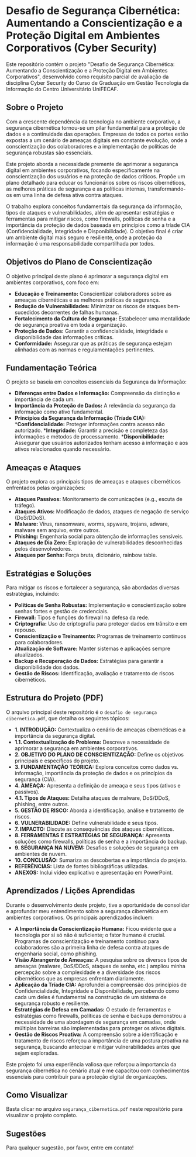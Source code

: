 # Desafio de Segurança Cibernética: Aumentando a Conscientização e a Proteção Digital em Ambientes Corporativos (Cyber Security)

Este repositório contém o projeto "Desafio de Segurança Cibernética: Aumentando a Conscientização e a Proteção Digital em Ambientes Corporativos", desenvolvido como requisito parcial de avaliação da disciplina Cyber Security do Curso de Graduação em Gestão Tecnologia da Informação do Centro Universitário UniFECAF.

## Sobre o Projeto

Com a crescente dependência da tecnologia no ambiente corporativo, a segurança cibernética tornou-se um pilar fundamental para a proteção de dados e a continuidade das operações. Empresas de todos os portes estão expostas a um cenário de ameaças digitais em constante evolução, onde a conscientização dos colaboradores e a implementação de políticas de segurança robustas são essenciais.

Este projeto aborda a necessidade premente de aprimorar a segurança digital em ambientes corporativos, focando especificamente na conscientização dos usuários e na proteção de dados críticos. Propõe um plano detalhado para educar os funcionários sobre os riscos cibernéticos, as melhores práticas de segurança e as políticas internas, transformando-os em uma linha de defesa ativa contra ataques.

O trabalho explora conceitos fundamentais da segurança da informação, tipos de ataques e vulnerabilidades, além de apresentar estratégias e ferramentas para mitigar riscos, como firewalls, políticas de senha e a importância da proteção de dados baseada em princípios como a tríade CIA (Confidencialidade, Integridade e Disponibilidade). O objetivo final é criar um ambiente digital mais seguro e resiliente, onde a proteção da informação é uma responsabilidade compartilhada por todos.

## Objetivos do Plano de Conscientização

O objetivo principal deste plano é aprimorar a segurança digital em ambientes corporativos, com foco em:

* **Educação e Treinamento:** Conscientizar colaboradores sobre as ameaças cibernéticas e as melhores práticas de segurança.
* **Redução de Vulnerabilidades:** Minimizar os riscos de ataques bem-sucedidos decorrentes de falhas humanas.
* **Fortalecimento da Cultura de Segurança:** Estabelecer uma mentalidade de segurança proativa em toda a organização.
* **Proteção de Dados:** Garantir a confidencialidade, integridade e disponibilidade das informações críticas.
* **Conformidade:** Assegurar que as práticas de segurança estejam alinhadas com as normas e regulamentações pertinentes.

## Fundamentação Teórica

O projeto se baseia em conceitos essenciais da Segurança da Informação:

* **Diferenças entre Dados e Informação:** Compreensão da distinção e importância de cada um.
* **Importância da Proteção de Dados:** A relevância da segurança da informação como ativo fundamental.
* **Princípios da Segurança da Informação (Tríade CIA):**
    ***Confidencialidade:** Proteger informações contra acesso não autorizado.
    ***Integridade:** Garantir a precisão e completeza das informações e métodos de processamento.
    ***Disponibilidade:** Assegurar que usuários autorizados tenham acesso à informação e aos ativos relacionados quando necessário.

## Ameaças e Ataques

O projeto explora os principais tipos de ameaças e ataques cibernéticos enfrentados pelas organizações:

* **Ataques Passivos:** Monitoramento de comunicações (e.g., escuta de tráfego).
* **Ataques Ativos:** Modificação de dados, ataques de negação de serviço (DoS/DDoS).
* **Malware:** Vírus, ransomware, worms, spyware, trojans, adware, malware sem arquivo, entre outros.
* **Phishing:** Engenharia social para obtenção de informações sensíveis.
* **Ataques de Dia Zero:** Exploração de vulnerabilidades desconhecidas pelos desenvolvedores.
* **Ataques por Senha:** Força bruta, dicionário, rainbow table.

## Estratégias e Soluções

Para mitigar os riscos e fortalecer a segurança, são abordadas diversas estratégias, incluindo:

* **Políticas de Senha Robustas:** Implementação e conscientização sobre senhas fortes e gestão de credenciais.
* **Firewall:** Tipos e funções do firewall na defesa da rede.
* **Criptografia:** Uso de criptografia para proteger dados em trânsito e em repouso.
* **Conscientização e Treinamento:** Programas de treinamento contínuos para colaboradores.
* **Atualização de Software:** Manter sistemas e aplicações sempre atualizados.
* **Backup e Recuperação de Dados:** Estratégias para garantir a disponibilidade dos dados.
* **Gestão de Riscos:** Identificação, avaliação e tratamento de riscos cibernéticos.

## Estrutura do Projeto (PDF)

O arquivo principal deste repositório é o `desafio de segurança cibernetica.pdf`, que detalha os seguintes tópicos:

* **1. INTRODUÇÃO:** Contextualiza o cenário de ameaças cibernéticas e a importância da segurança digital.
* **1.1. Contextualização do Problema:** Descreve a necessidade de aprimorar a segurança em ambientes corporativos.
* **2. OBJETIVO DO PLANO DE CONSCIENTIZAÇÃO:** Define os objetivos principais e específicos do projeto.
* **3. FUNDAMENTAÇÃO TEÓRICA:** Explora conceitos como dados vs. informação, importância da proteção de dados e os princípios da segurança (CIA).
* **4. AMEAÇA:** Apresenta a definição de ameaça e seus tipos (ativos e passivos).
* **4.1. Tipos de Ataques:** Detalha ataques de malware, DoS/DDoS, phishing, entre outros.
* **5. GESTÃO DE RISCO:** Aborda a identificação, análise e tratamento de riscos.
* **6. VULNERABILIDADE:** Define vulnerabilidade e seus tipos.
* **7. IMPACTO:** Discute as consequências dos ataques cibernéticos.
* **8. FERRAMENTAS E ESTRATÉGIAS DE SEGURANÇA:** Apresenta soluções como firewalls, políticas de senha e a importância do backup.
* **9. SEGURANÇA NA NUVEM:** Desafios e soluções de segurança em ambientes de nuvem.
* **10. CONCLUSÃO:** Sumariza as descobertas e a importância do projeto.
* **REFERÊNCIAS:** Lista de fontes bibliográficas utilizadas.
* **ANEXOS:** Inclui vídeo explicativo e apresentação em PowerPoint.

## Aprendizados / Lições Aprendidas

Durante o desenvolvimento deste projeto, tive a oportunidade de consolidar e aprofundar meu entendimento sobre a segurança cibernética em ambientes corporativos. Os principais aprendizados incluem:

* **A Importância da Conscientização Humana:** Ficou evidente que a tecnologia por si só não é suficiente; o fator humano é crucial. Programas de conscientização e treinamento contínuo para colaboradores são a primeira linha de defesa contra ataques de engenharia social, como phishing.
* **Visão Abrangente de Ameaças:** A pesquisa sobre os diversos tipos de ameaças (malware, DoS/DDoS, ataques de senha, etc.) ampliou minha percepção sobre a complexidade e a diversidade dos riscos cibernéticos que as empresas enfrentam diariamente.
* **Aplicação da Tríade CIA:** Aprofundei a compreensão dos princípios de Confidencialidade, Integridade e Disponibilidade, percebendo como cada um deles é fundamental na construção de um sistema de segurança robusto e resiliente.
* **Estratégias de Defesa em Camadas:** O estudo de ferramentas e estratégias como firewalls, políticas de senha e backups demonstrou a necessidade de uma abordagem de segurança em camadas, onde múltiplas barreiras são implementadas para proteger os ativos digitais.
* **Gestão de Riscos Proativa:** A compreensão sobre a identificação e tratamento de riscos reforçou a importância de uma postura proativa na segurança, buscando antecipar e mitigar vulnerabilidades antes que sejam exploradas.

Este projeto foi uma experiência valiosa que reforçou a importancia da  segurança cibernética no cenário atual e me capacitou com conhecimentos essenciais para contribuir para a proteção digital de organizações.

## Como Visualizar

Basta clicar no arquivo `segurança_cibernetica.pdf` neste repositório para visualizar o projeto completo.

## Sugestões

Para qualquer sugestão, por favor, entre em contato!
